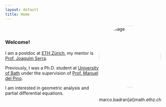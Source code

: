 ```yaml
---
layout: default
title: Home
---
```



<div style="display: flex; align-items: center; justify-content: center; flex-wrap: wrap;">
  <div style="flex: 1; order: 1;">
    <h3>Welcome!</h3>
    <p>I am a postdoc at <a href="https://math.ethz.ch">ETH Zürich</a>, my mentor is <a href="https://people.math.ethz.ch/~serraj/">Prof. Joaquim Serra</a>.</p> 
    <p>Previously, I was a Ph.D. student at <a href="https://www.bath.ac.uk/departments/department-of-mathematical-sciences/">University of Bath</a> under the supervision of <a href="https://researchportal.bath.ac.uk/en/persons/manuel-del-pino">Prof. Manuel del Pino</a>.</p>
    <p>I am interested in geometric analysis and partial differential equations.</p>
  </div>
  <div style="flex: 0; order: 2;">
    <img src="{{ site.baseurl }}/img.jpg" alt="My Image" title="My Image"
         style="border-radius: 50%; width: auto; height: 200px; object-fit: cover; aspect-ratio: 1 / 1;"/>
         <br><br>
  <p style="text-align: center;">marco.badran[at]math.ethz.ch</p>
  </div>
</div>

<style>
  /* Media query for screens smaller than 768px (phones, small tablets) */
  @media (max-width: 768px) {
    div[style*="display: flex;"] {
      flex-direction: column; /* Stack items vertically */
      align-items: center; /* Center items */
    }
    div[style*="flex: 0;"] {
      order: 1; /* Image comes first on small screens */
    }
    div[style*="flex: 1;"] {
      order: 2; /* Text comes second on small screens */
    }
    img {
      margin-bottom: 20px; /* Adds space between the image and text */
    }
  }

  /* For larger screens (default) */
  @media (min-width: 769px) {
    div[style*="flex: 1;"] {
      order: 1; /* Text stays on the left */
    }
    div[style*="flex: 0;"] {
      order: 2; /* Image stays on the right */
    }
  }
</style>
